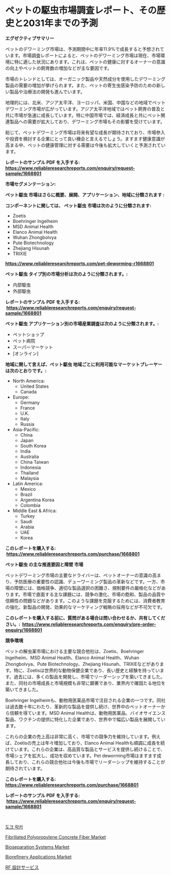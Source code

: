 <p><h1>ペットの駆虫市場調査レポート、その歴史と2031年までの予測</h1></p><p><strong>エグゼクティブサマリー</strong></p>
<p><p>ペットのデワーミング市場は、予測期間中に年率11.9%で成長すると予想されています。市場調査レポートによると、ペットのデワーミング市場は現在、市場環境に特に適した状況にあります。これは、ペットの健康に対するオーナーの意識の向上やペットの飼育数の増加などが主な要因です。</p><p>市場のトレンドとしては、オーガニック製品や天然成分を使用したデワーミング製品の需要の増加が挙げられます。また、ペットの寄生虫感染予防のための新しい製品や治療法の開発も進んでいます。</p><p>地理的には、北米、アジア太平洋、ヨーロッパ、米国、中国などの地域でペットデワーミング市場が広がっています。アジア太平洋地域ではペット飼育の普及と共に市場が急速に成長しています。特に中国市場では、経済成長と共にペット関連製品への需要が拡大しており、デワーミング市場もその影響を受けています。</p><p>総じて、ペットデワーミング市場は将来有望な成長が期待されており、市場参入や投資を検討する企業にとって良い機会と言えるでしょう。ますます健康意識が高まる中、ペットの健康管理に対する需要は今後も拡大していくと予測されています。</p></p>
<p><strong>レポートのサンプル PDF を入手する: <a href="https://www.reliableresearchreports.com/enquiry/request-sample/1668801">https://www.reliableresearchreports.com/enquiry/request-sample/1668801</a></strong></p>
<p><strong>市場セグメンテーション:</strong></p>
<p><strong> ペット駆虫 市場はさらに概要、展開、アプリケーション、地域に分類されます :</strong></p>
<p><strong>コンポーネントに関しては、 ペット駆虫 市場は次のように分類されます: &nbsp;</strong></p>
<p><ul><li>Zoetis</li><li>Boehringer Ingelheim</li><li>MSD Animal Health</li><li>Elanco Animal Health</li><li>Wuhan Zhongbolvya</li><li>Pute Biotechnology</li><li>Zhejiang Hisunah</li><li>TRIXIE</li></ul></p>
<p><strong><a href="https://www.reliableresearchreports.com/pet-deworming-r1668801">https://www.reliableresearchreports.com/pet-deworming-r1668801</a></strong></p>
<p><strong> ペット駆虫 タイプ別の市場分析は次のように分類されます。:</strong></p>
<p><ul><li>内部駆虫</li><li>外部駆虫</li></ul></p>
<p><strong>レポートのサンプル PDF を入手する: &nbsp;<a href="https://www.reliableresearchreports.com/enquiry/request-sample/1668801">https://www.reliableresearchreports.com/enquiry/request-sample/1668801</a></strong></p>
<p><strong> ペット駆虫 アプリケーション別の市場産業調査は次のように分類されます。:</strong></p>
<p><ul><li>ペットショップ</li><li>ペット病院</li><li>スーパーマーケット</li><li>[オンライン]</li></ul></p>
<p><strong>地域に関して言えば、ペット駆虫 地域ごとに利用可能なマーケットプレーヤーは次のとおりです。:</strong></p>
<p><ul>
    <li>
        North America:
        <ul>
            <li>United States</li>
            <li>Canada</li>
        </ul>
    </li>
    <li>
        Europe:
        <ul>
            <li>Germany</li>
            <li>France</li>
            <li>U.K.</li>
            <li>Italy</li>
            <li>Russia</li>
        </ul>
    </li>
    <li>
        Asia-Pacific:
        <ul>
            <li>China</li>
            <li>Japan</li>
            <li>South Korea</li>
            <li>India</li>
            <li>Australia</li>
            <li>China Taiwan</li>
            <li>Indonesia</li>
            <li>Thailand</li>
            <li>Malaysia</li>
        </ul>
    </li>
    <li>
        Latin America:
        <ul>
            <li>Mexico</li>
            <li>Brazil</li>
            <li>Argentina Korea</li>
            <li>Colombia</li>
        </ul>
    </li>
    <li>
        Middle East & Africa:
        <ul>
            <li>Turkey</li>
            <li>Saudi</li>
            <li>Arabia</li>
            <li>UAE</li>
            <li>Korea</li>
        </ul>
    </li>
    </ul></p>
<p><strong>このレポートを購入する: &nbsp;<a href="https://www.reliableresearchreports.com/purchase/1668801">https://www.reliableresearchreports.com/purchase/1668801</a></strong></p>
<p><strong>ペット駆虫 の主な推進要因と障壁 市場</strong></p>
<p><p>ペットデワーミング市場の主要なドライバーは、ペットオーナーの意識の高まり、予防医療の重要性の認識、デューワーミング製品の革新などです。一方、市場の障壁には、価格競争、適切な製品選択の困難さ、規制要件の厳格化などがあります。市場で直面する主な課題には、競争の激化、市場の飽和、製品の品質や信頼性の問題などがあります。このような課題を克服するためには、消費者教育の強化、新製品の開発、効果的なマーケティング戦略の採用などが不可欠です。</p></p>
<p><strong>このレポートを購入する前に、質問がある場合は問い合わせるか、共有してください。:&nbsp; <a href="https://www.reliableresearchreports.com/enquiry/pre-order-enquiry/1668801">https://www.reliableresearchreports.com/enquiry/pre-order-enquiry/1668801</a></strong></p>
<p><strong>競争環境</strong></p>
<p><p>ペットの解虫薬市場における主要な競合他社は、Zoetis、Boehringer Ingelheim、MSD Animal Health、Elanco Animal Health、Wuhan Zhongbolvya、Pute Biotechnology、Zhejiang Hisunah、TRIXIEなどがあります。特に、Zoetisは世界的な動物保健企業であり、長い歴史と経験を持っています。過去には、多くの製品を開発し、市場でリーダーシップを築いてきました。また、同社の市場成長と市場規模も非常に顕著であり、業界内で確固たる地位を築いてきました。</p><p>Boehringer Ingelheimも、動物用医薬品市場で注目される企業の一つです。同社は過去数十年にわたり、革新的な製品を提供し続け、世界中のペットオーナーから信頼を得ています。MSD Animal Healthは、動物用医薬品、バイオサイエンス製品、ワクチンの提供に特化した企業であり、世界中で幅広い製品を展開しています。</p><p>これらの企業の売上高は非常に高く、市場での競争力を維持しています。例えば、Zoetisの売上は年々増加しており、Elanco Animal Healthも順調に成長を続けています。これらの企業は、高品質な製品とサービスを提供し続けることで、市場シェアを拡大し、成功を収めています。Pet deworming市場はますます成長しており、これらの競合他社は今後も市場でリーダーシップを維持することが期待されています。</p></p>
<p><strong>このレポートを購入する: &nbsp; <a href="https://www.reliableresearchreports.com/purchase/1668801">https://www.reliableresearchreports.com/purchase/1668801</a></strong></p>
<p><strong>レポートのサンプル PDF を入手する: &nbsp;<a href="https://www.reliableresearchreports.com/enquiry/request-sample/1668801">https://www.reliableresearchreports.com/enquiry/request-sample/1668801</a></strong><strong></strong></p>
<p>&nbsp;</p>
<p><p><a href="https://github.com/novabrown3/Market-Research-Report-List-1/blob/main/668512654595.md">도크 락커</a></p><p><a href="https://issuu.com/reportprime-2/docs/fibrillated-polypropylene-concrete-fiber-market-si">Fibrillated Polypropylene Concrete Fiber Market</a></p><p><a href="https://github.com/bobicer/Market-Research-Report-List-3/blob/main/bioseparation-systems-market.md">Bioseparation Systems Market</a></p><p><a href="https://github.com/globismark/Market-Research-Report-List-3/blob/main/biorefinery-applications-market.md">Biorefinery Applications Market</a></p><p><a href="https://github.com/MosesSpinka1914/Market-Research-Report-List-1/blob/main/966424756450.md">RF 設計サービス</a></p></p>